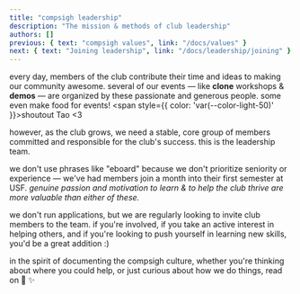 ```yaml
---
title: "compsigh leadership"
description: "The mission & methods of club leadership"
authors: []
previous: { text: "compsigh values", link: "/docs/values" }
next: { text: "Joining leadership", link: "/docs/leadership/joining" }
---
```


every day, members of the club contribute their time and ideas to making our community awesome. several of our events — like **clone** workshops & **demos** — are organized by these passionate and generous people. some even make food for events! <span style={{ color: 'var(--color-light-50)' }}>shoutout Tao \<3</span>

however, as the club grows, we need a stable, core group of members committed and responsible for the club's success. this is the leadership team.

we don't use phrases like "eboard" because we don't prioritize seniority or experience — we've had members join a month into their first semester at USF. *genuine passion and motivation to learn & to help the club thrive are more valuable than either of these.*

we don't run applications, but we are regularly looking to invite club members to the team. if you're involved, if you take an active interest in helping others, and if you're looking to push yourself in learning new skills, you'd be a great addition :)

in the spirit of documenting the compsigh culture, whether you're thinking about where you could help, or just curious about how we do things, read on 💛 ✨
